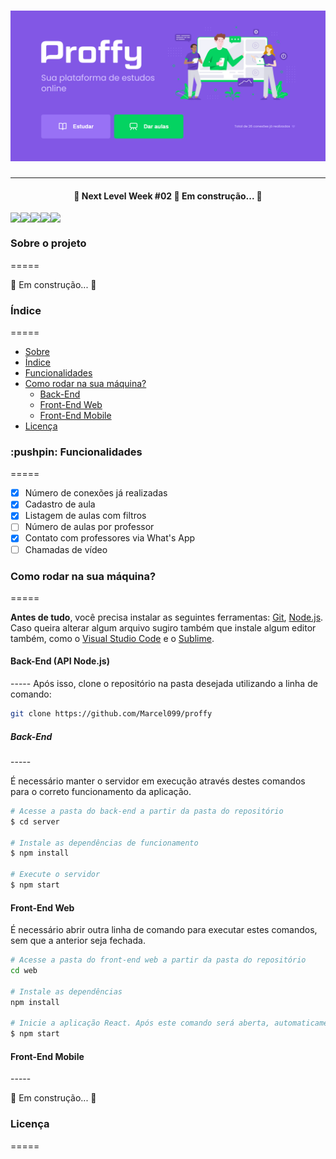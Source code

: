 <h1 align="center">
  <img alt="Banner Proffy" title="#BannerProffy" src="./assets/screenshots/banner.png" />
</h1>
<!-- <p align="center">:green_book: Plataforma de estudos online conectando alunos e professores </p> -->
<hr />

<h4 align="center"> 
	🚧  Next Level Week #02 🚀 Em construção...  🚧
</h4>

<div align="center" style="display: flex">
  <img src="https://img.shields.io/badge/languages-3-blue">
  <img src="https://img.shields.io/badge/last%20comit-agost-yellowgreen">
  <img src="https://img.shields.io/github/issues/Marcel099/proffy">
  <img src="https://img.shields.io/github/license/Marcel099/proffy">
  <img src="https://img.shields.io/github/stars/Marcel099/proffy?style=social">
</div>

<h3> Sobre o projeto </h3>
=====

🚧 Em construção...  🚧

<h3>Índice</h3>
=====

<!--ts-->
   * [Sobre](#Sobre-o-projeto)
   * [Índice](#indice)
   * [Funcionalidades](#funcionalidades)
   * [Como rodar na sua máquina?](#como-rodar-na-sua-maquina)
      * [Back-End](#back-end)
      * [Front-End Web](#web)
      * [Front-End Mobile](#mobile)
   * [Licença](#licenca)
<!--te-->

<h3> :pushpin: Funcionalidades</h3>
=====

- [x] Número de conexões já realizadas
- [x] Cadastro de aula
- [x] Listagem de aulas com filtros
- [ ] Número de aulas por professor
- [x] Contato com professores via What's App
- [ ] Chamadas de vídeo

<h3>Como rodar na sua máquina?</h3>
=====

<b>Antes de tudo</b>, você precisa instalar as seguintes ferramentas:
[Git](https://git-scm.com), [Node.js](https://nodejs.org/en/). 
Caso queira alterar algum arquivo sugiro também que instale algum editor também, como o [Visual Studio Code](https://code.visualstudio.com/) e o [Sublime](https://www.sublimetext.com/3).


<h4> Back-End (API Node.js) </h4>
-----
Após isso, clone o repositório na pasta desejada utilizando a linha de comando:

```bash
git clone https://github.com/Marcel099/proffy
```

<h5>Back-End</h5>
-----

É necessário manter o servidor em execução através destes comandos para o correto funcionamento da aplicação.

```bash
# Acesse a pasta do back-end a partir da pasta do repositório
$ cd server

# Instale as dependências de funcionamento
$ npm install

# Execute o servidor
$ npm start
```

<h4>Front-End Web</h4>

É necessário abrir outra linha de comando para executar estes comandos, sem que a anterior seja fechada.

```bash
# Acesse a pasta do front-end web a partir da pasta do repositório
cd web 

# Instale as dependências
npm install

# Inicie a aplicação React. Após este comando será aberta, automaticamente, uma guia no seu navegador padrão.
$ npm start
```

<h4>Front-End Mobile</h4>
-----

🚧 Em construção...  🚧

<h3>Licença</h3>
=====